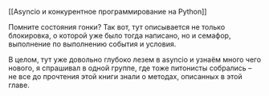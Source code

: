 [[Asyncio и конкурентное программирование на Python]]

Помните состояния гонки? Так вот, тут описывается не только блокировка, о которой уже было тогда написано, но и семафор, выполнение по выполнению события и условия.

В целом, тут уже довольно глубоко лезем в asyncio и узнаём много чего нового, я спрашивал в одной группе, где тоже питонисты собрались – не все до прочтения этой книги знали о методах, описанных в этой главе.